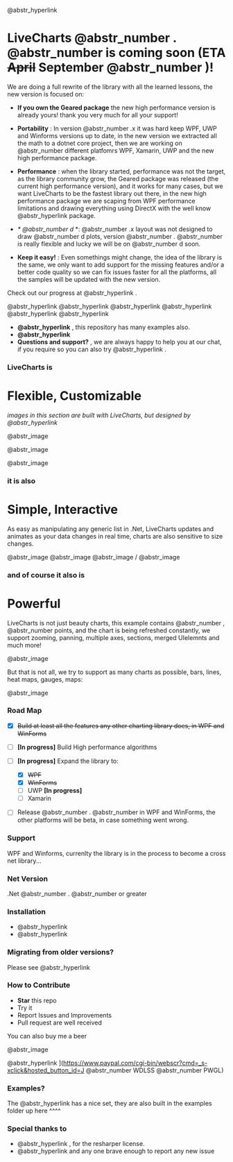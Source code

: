 @abstr_hyperlink 

# LiveCharts @abstr_number . @abstr_number is coming soon (ETA ~~April~~ September @abstr_number )!

We are doing a full rewrite of the library with all the learned lessons, the new version is focused on:

  * **If you own the Geared package** the new high performance version is already yours! thank you very much for all your support!

  * **Portability** : In version @abstr_number .x it was hard keep WPF, UWP and Winforms versions up to date, in the new version we extracted all the math to a dotnet core project, then we are working on @abstr_number different platfomrs WPF, Xamarin, UWP and the new high performance package.

  * **Performance** : when the library started, performance was not the target, as the library community grow, the Geared package was released (the current high performance version), and it works for many cases, but we want LiveCharts to be the fastest library out there, in the new high performance package we are scaping from WPF performance limitations and drawing everything using DirectX with the well know @abstr_hyperlink package.
  * _* @abstr_number d_ *: @abstr_number .x layout was not designed to draw @abstr_number d plots, version @abstr_number . @abstr_number is really flexible and lucky we will be on @abstr_number d soon.
  * **Keep it easy!** : Even somethings might change, the idea of the library is the same, we only want to add support for the missing features and/or a better code quality so we can fix issues faster for all the platforms, all the samples will be updated with the new version.



Check out our progress at @abstr_hyperlink .

@abstr_hyperlink @abstr_hyperlink @abstr_hyperlink @abstr_hyperlink @abstr_hyperlink @abstr_hyperlink 

  * **@abstr_hyperlink** , this repository has many examples also.
  * **@abstr_hyperlink**
  * **Questions and support?** , we are always happy to help you at our chat, if you require so you can also try @abstr_hyperlink .



### LiveCharts is

# Flexible, Customizable

_images in this section are built with LiveCharts, but designed by @abstr_hyperlink_

@abstr_image 

@abstr_image 

@abstr_image 

### it is also

# Simple, Interactive

As easy as manipulating any generic list in .Net, LiveCharts updates and animates as your data changes in real time, charts are also sensitive to size changes.

@abstr_image @abstr_image @abstr_image / @abstr_image 

### and of course it also is

# Powerful

LiveCharts is not just beauty charts, this example contains @abstr_number , @abstr_number points, and the chart is being refreshed constantly, we support zooming, panning, multiple axes, sections, merged UIelemnts and much more!

@abstr_image 

But that is not all, we try to support as many charts as possible, bars, lines, heat maps, gauges, maps:

@abstr_image 

### Road Map

  * [x] ~~Build at least all the features any other charting library does, in WPF and WinForms~~
  * [ ] **[In progress]** Build High performance algorithms 
  * [ ] **[In progress]** Expand the library to: 
    * [x] ~~WPF~~
    * [x] ~~WinForms~~
    * [ ] UWP **[In progress]**
    * [ ] Xamarin
  * [ ] Release @abstr_number . @abstr_number in WPF and WinForms, the other platforms will be beta, in case something went wrong.



### Support

WPF and Winforms, currenlty the library is in the process to become a cross net library...

### Net Version

.Net @abstr_number . @abstr_number or greater

### Installation

  * @abstr_hyperlink 
  * @abstr_hyperlink 



### Migrating from older versions?

Please see @abstr_hyperlink 

### How to Contribute

  * **Star** this repo
  * Try it
  * Report Issues and Improvements
  * Pull request are well received



You can also buy me a beer

@abstr_image 

@abstr_hyperlink ](https://www.paypal.com/cgi-bin/webscr?cmd=_s-xclick&hosted_button_id=J @abstr_number WDLSS @abstr_number PWGL)

### Examples?

The @abstr_hyperlink has a nice set, they are also built in the examples folder up here ^^^^

### Special thanks to

  * @abstr_hyperlink , for the resharper license.
  * @abstr_hyperlink and any one brave enough to report any new issue


